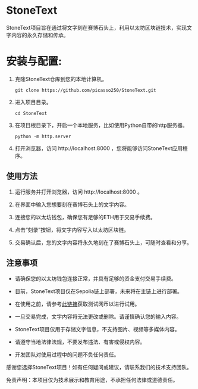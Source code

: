 StoneText
===
StoneText项目旨在通过将文字刻在赛博石头上，利用以太坊区块链技术，实现文字内容的永久存储和传承。

安装与配置:
===
1. 克隆StoneText仓库到您的本地计算机。
   ```
   git clone https://github.com/picasso250/StoneText.git
   ```

2. 进入项目目录。
   ```
   cd StoneText
   ```

1. 在项目根目录下，开启一个本地服务，比如使用Python自带的http服务器。
   ```
   python -m http.server
   ```

2. 打开浏览器，访问 http://localhost:8000 ，您将能够访问StoneText应用程序。

使用方法
---
1. 运行服务并打开浏览器，访问 http://localhost:8000 。

3. 在界面中输入您想要刻在赛博石头上的文字内容。

4. 连接您的以太坊钱包，确保您有足够的ETH用于交易手续费。

5. 点击“刻录”按钮，将文字内容写入以太坊区块链。

6. 交易确认后，您的文字内容将永久地刻在了赛博石头上，可随时查看和分享。

注意事项
---
- 请确保您的以太坊钱包连接正常，并具有足够的资金支付交易手续费。

- 目前，StoneText项目仅在Sepolia链上部署，未来将在主链上进行部署。

- 在使用之前，请参考[此链接](get-test-tokens.md)获取测试网币以进行试用。

- 一旦交易完成，文字内容将无法更改或删除。请谨慎确认您的输入内容。

- StoneText项目仅用于存储文字信息，不支持图片、视频等多媒体内容。

- 请遵守当地法律法规，不要发布违法、有害或侵权内容。

- 开发团队对使用过程中的问题不负任何责任。

感谢您选择StoneText项目！如有任何疑问或建议，请联系我们的技术支持团队。

免责声明：本项目仅为技术展示和教育用途，不承担任何法律或道德责任。
